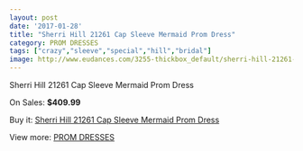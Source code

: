 ```yaml
---
layout: post
date: '2017-01-28'
title: "Sherri Hill 21261 Cap Sleeve Mermaid Prom Dress"
category: PROM DRESSES
tags: ["crazy","sleeve","special","hill","bridal"]
image: http://www.eudances.com/3255-thickbox_default/sherri-hill-21261-cap-sleeve-mermaid-prom-dress.jpg
---
```

Sherri Hill 21261 Cap Sleeve Mermaid Prom Dress

On Sales: **$409.99**
<a href="https://www.eudances.com/en/prom-dresses/1115-sherri-hill-21261-cap-sleeve-mermaid-prom-dress.html"><amp-img layout="responsive" width="600" height="600" src="//www.eudances.com/3255-thickbox_default/sherri-hill-21261-cap-sleeve-mermaid-prom-dress.jpg" alt="Sherri Hill 21261 Cap Sleeve Mermaid Prom Dress 0" /></a>
<a href="https://www.eudances.com/en/prom-dresses/1115-sherri-hill-21261-cap-sleeve-mermaid-prom-dress.html"><amp-img layout="responsive" width="600" height="600" src="//www.eudances.com/3256-thickbox_default/sherri-hill-21261-cap-sleeve-mermaid-prom-dress.jpg" alt="Sherri Hill 21261 Cap Sleeve Mermaid Prom Dress 1" /></a>

Buy it: [Sherri Hill 21261 Cap Sleeve Mermaid Prom Dress](https://www.eudances.com/en/prom-dresses/1115-sherri-hill-21261-cap-sleeve-mermaid-prom-dress.html "Sherri Hill 21261 Cap Sleeve Mermaid Prom Dress")

View more: [PROM DRESSES](https://www.eudances.com/en/13-prom-dresses "PROM DRESSES")